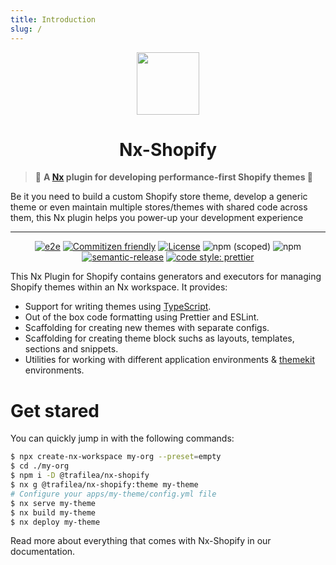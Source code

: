 ```yaml
---
title: Introduction
slug: /
---
```


<p align="center">

<img src="https://raw.githubusercontent.com/nrwl/nx/master/images/nx-logo.png" height="100"/>

</p>
<h1 align="center">
  Nx-Shopify
</h1>

> 🔎 **A [Nx](https://nx.dev) plugin for developing performance-first Shopify themes 🚀**

Be it you need to build a custom Shopify store theme, develop a generic theme or even maintain multiple stores/themes with shared code across them, this Nx plugin helps you power-up your development experience

<hr />

<div align="center">

[![e2e](https://github.com/trafilea/nx-shopify/actions/workflows/e2e.yml/badge.svg)](https://github.com/trafilea/nx-shopify/actions/workflows/e2e.yml)
[![Commitizen friendly](https://img.shields.io/badge/commitizen-friendly-brightgreen.svg)](http://commitizen.github.io/cz-cli/)
[![License](https://img.shields.io/github/license/trafilea/nx-shopify)](https://github.com/trafilea/nx-shopify/blob/master/LICENSE)
![npm (scoped)](https://img.shields.io/npm/v/@trafilea/nx-shopify)
![npm](https://img.shields.io/npm/dt/@trafilea/nx-shopify)
[![semantic-release](https://img.shields.io/badge/%20%20%F0%9F%93%A6%F0%9F%9A%80-semantic--release-e10079.svg)](https://github.com/semantic-release/semantic-release)
[![code style: prettier](https://img.shields.io/badge/code_style-prettier-ff69b4.svg?style=flat-square)](https://github.com/prettier/prettier)

</div>

This Nx Plugin for Shopify contains generators and executors for managing Shopify themes within an Nx workspace. It provides:

- Support for writing themes using [TypeScript](https://www.typescriptlang.org/).
- Out of the box code formatting using Prettier and ESLint.
- Scaffolding for creating new themes with separate configs.
- Scaffolding for creating theme block suchs as layouts, templates, sections and snippets.
- Utilities for working with different application environments & [themekit](https://shopify.dev/tools/theme-kit) environments.

[//]: # '- Integration with libraries such as [Jest](https://jestjs.io/) and Cypress.'

# Get stared

You can quickly jump in with the following commands:

```bash
$ npx create-nx-workspace my-org --preset=empty
$ cd ./my-org
$ npm i -D @trafilea/nx-shopify
$ nx g @trafilea/nx-shopify:theme my-theme
# Configure your apps/my-theme/config.yml file
$ nx serve my-theme
$ nx build my-theme
$ nx deploy my-theme
```

Read more about everything that comes with Nx-Shopify in our documentation.
